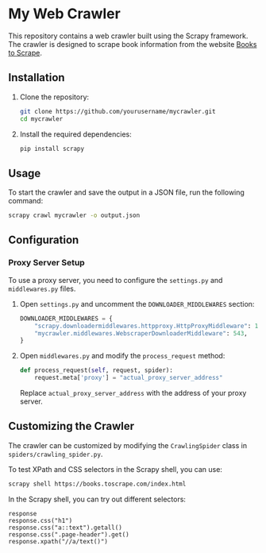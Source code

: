 # My Web Crawler

This repository contains a web crawler built using the Scrapy framework. The crawler is designed to scrape book information from the website [Books to Scrape](http://books.toscrape.com/). 

## Installation

1. Clone the repository:
    ```bash
    git clone https://github.com/yourusername/mycrawler.git
    cd mycrawler
    ```

2. Install the required dependencies:
    ```bash
    pip install scrapy
    ```

## Usage

To start the crawler and save the output in a JSON file, run the following command:
```bash
scrapy crawl mycrawler -o output.json
```

## Configuration

### Proxy Server Setup

To use a proxy server, you need to configure the `settings.py` and `middlewares.py` files.

1. Open `settings.py` and uncomment the `DOWNLOADER_MIDDLEWARES` section:
    ```python
    DOWNLOADER_MIDDLEWARES = {
        "scrapy.downloadermiddlewares.httpproxy.HttpProxyMiddleware": 1,
        "mycrawler.middlewares.WebscraperDownloaderMiddleware": 543,
    }
    ```

2. Open `middlewares.py` and modify the `process_request` method:
    ```python
    def process_request(self, request, spider):
        request.meta['proxy'] = "actual_proxy_server_address"
    ```
    Replace `actual_proxy_server_address` with the address of your proxy server.

## Customizing the Crawler

The crawler can be customized by modifying the `CrawlingSpider` class in `spiders/crawling_spider.py`.

To test XPath and CSS selectors in the Scrapy shell, you can use:
```bash
scrapy shell https://books.toscrape.com/index.html
```

In the Scrapy shell, you can try out different selectors:
```
response
response.css("h1")
response.css("a::text").getall()
response.css(".page-header").get()
response.xpath("//a/text()")
```
